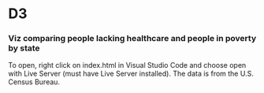 # D3
### Viz comparing people lacking healthcare and people in poverty by state
To open, right click on index.html in Visual Studio Code and choose open with Live Server (must have Live Server installed).
The data is from the U.S. Census Bureau.
